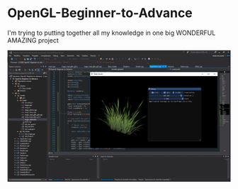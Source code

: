 # OpenGL-Beginner-to-Advance
I'm trying to putting together all my knowledge in one big WONDERFUL AMAZING project


![](/OpenGL-Beginner-to-Advance/res/previews/preview_v01.png)